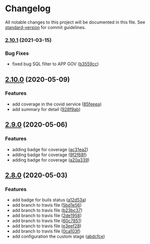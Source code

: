 # Changelog

All notable changes to this project will be documented in this file. See [standard-version](https://github.com/conventional-changelog/standard-version) for commit guidelines.

### [2.10.1](https://github.com/Alver23/api-covid19/compare/v2.10.0...v2.10.1) (2021-03-15)


### Bug Fixes

* fixed bug SQL filter to APP GOV ([b3559cc](https://github.com/Alver23/api-covid19/commit/b3559cc8daa51a2138ddefb84bb8a9f29c3a4c4c))

## [2.10.0](https://github.com/Alver23/api-covid19/compare/v2.9.0...v2.10.0) (2020-05-09)


### Features

* add coverage in the covid service ([85feeea](https://github.com/Alver23/api-covid19/commit/85feeeaee9b6801483ae50889644287e8ef17c77))
* add summary for detail ([928f9ab](https://github.com/Alver23/api-covid19/commit/928f9ab9616463a6121f33450c0664ca8e7e1226))

## [2.9.0](https://github.com/Alver23/api-covid19/compare/v2.8.0...v2.9.0) (2020-05-06)


### Features

* adding badge for coverage ([ac31ea2](https://github.com/Alver23/api-covid19/commit/ac31ea2eac59947a8f00d6dca32e65233f5ad399))
* adding badge for coverage ([9f2f68f](https://github.com/Alver23/api-covid19/commit/9f2f68f439b1ae03772549bb8e100be5e09839b1))
* adding badge for coverage ([a20a339](https://github.com/Alver23/api-covid19/commit/a20a33907106dc2bda598fecfd2b573b809e5f25))

## [2.8.0](https://github.com/Alver23/api-covid19/compare/v2.4.0...v2.8.0) (2020-05-03)


### Features

* add badge for buils status ([a12d53a](https://github.com/Alver23/api-covid19/commit/a12d53a16734469507566c52cf270e17fbae67b4))
* add branch to travis file ([5bd1e56](https://github.com/Alver23/api-covid19/commit/5bd1e56ff16acae17af8c52f8d1ddf57af3dc8db))
* add branch to travis file ([b23bc37](https://github.com/Alver23/api-covid19/commit/b23bc3707528a3f5ab10af37bd5e084d41ae62fe))
* add branch to travis file ([2de1958](https://github.com/Alver23/api-covid19/commit/2de19582c680589a64c4249a4495eafc13eb5301))
* add branch to travis file ([60c7851](https://github.com/Alver23/api-covid19/commit/60c78515ddbab0e8337c7291334fefbe761fb546))
* add branch to travis file ([e3eef28](https://github.com/Alver23/api-covid19/commit/e3eef28fe3bbb1c56d8291061dca7099467aebdd))
* add branch to travis file ([0ca103f](https://github.com/Alver23/api-covid19/commit/0ca103fe7e045ffa8fc40145ce614cfe74d570b6))
* add configuration the custom stage ([abdcfce](https://github.com/Alver23/api-covid19/commit/abdcfce2c2cf42635fb1c96444792d8487fd272b))

